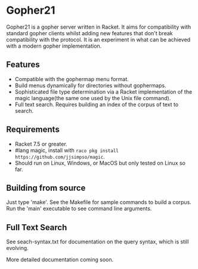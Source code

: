 Gopher21
========

Gopher21 is a gopher server written in Racket. It aims for compatibility with standard gopher clients whilst adding new features that don't break compatibility with the protocol. It is an experiment in what can be achieved with a modern gopher implementation.

## Features

* Compatible with the gophermap menu format.
* Build menus dynamically for directories without gophermaps.
* Sophisticated file type determination via a Racket implementation of the magic language(the same one used by the Unix file command).
* Full text search. Requires building an index of the corpus of text to search.

## Requirements

* Racket 7.5 or greater.
* #lang magic, install with `raco pkg install https://github.com/jjsimpso/magic`.
* Should run on Linux, Windows, or MacOS but only tested on Linux so far.

## Building from source

Just type 'make'. See the Makefile for sample commands to build a corpus. Run the 'main' executable to see command line arguments.

## Full Text Search

See seach-syntax.txt for documentation on the query syntax, which is still evolving.

More detailed documentation coming soon.

